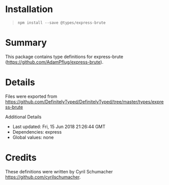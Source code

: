 # Installation
> `npm install --save @types/express-brute`

# Summary
This package contains type definitions for express-brute (https://github.com/AdamPflug/express-brute).

# Details
Files were exported from https://github.com/DefinitelyTyped/DefinitelyTyped/tree/master/types/express-brute

Additional Details
 * Last updated: Fri, 15 Jun 2018 21:26:44 GMT
 * Dependencies: express
 * Global values: none

# Credits
These definitions were written by Cyril Schumacher <https://github.com/cyrilschumacher>.
